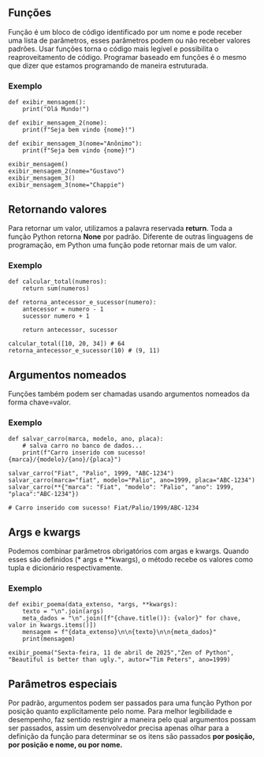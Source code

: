 ## Funções
<p>Função é um bloco de código identificado por um nome e pode receber uma lista de parâmetros, esses parâmetros podem ou não receber valores padrões.
Usar funções torna o código mais legível e possibilita o reaproveitamento de código. Programar baseado em funções é o mesmo que dizer que estamos programando
de maneira estruturada. </p>

### Exemplo
```
def exibir_mensagem():
    print("Olá Mundo!")

def exibir_mensagem_2(nome):
    print(f"Seja bem vindo {nome}!")

def exibir_mensagem_3(nome="Anônimo"):
    print(f"Seja bem vindo {nome}!")

exibir_mensagem()
exibir_mensagem_2(nome="Gustavo")
exibir_mensagem_3()
exibir_mensagem_3(nome="Chappie")
```

## Retornando valores

<p> Para retornar um valor, utilizamos a palavra reservada <b>return</b>. Toda a função Python retorna <b>None</b> por padrão. Diferente de outras linguagens de programação, em Python uma função pode retornar mais de um valor.

### Exemplo
```
def calcular_total(numeros):
    return sum(numeros)

def retorna_antecessor_e_sucessor(numero):
    antecessor = numero - 1
    sucessor numero + 1

    return antecessor, sucessor

calcular_total([10, 20, 34]) # 64
retorna_antecessor_e_sucessor(10) # (9, 11)
```

## Argumentos nomeados

<p> Funções também podem ser chamadas usando argumentos nomeados da forma chave=valor. </p>

### Exemplo

```
def salvar_carro(marca, modelo, ano, placa):
    # salva carro no banco de dados...
    print(f"Carro inserido com sucesso! {marca}/{modelo}/{ano}/{placa}")

salvar_carro("Fiat", "Palio", 1999, "ABC-1234")
salvar_carro(marca="fiat", modelo="Palio", ano=1999, placa="ABC-1234")
salvar_carro(**{"marca": "Fiat", "modelo": "Palio", "ano": 1999, "placa":"ABC-1234"})

# Carro inserido com sucesso! Fiat/Palio/1999/ABC-1234
```

## Args e kwargs

<p> Podemos combinar parâmetros obrigatórios com argas e kwargs. Quando esses são definidos (* args e **kwargs), o método recebe os valores como tupla e dicionário respectivamente. </p>

### Exemplo
```
def exibir_poema(data_extenso, *args, **kwargs):
    texto = "\n".join(args)
    meta_dados = "\n".join([f"{chave.title()}: {valor}" for chave, valor in kwargs.items()])
    mensagem = f"{data_extenso}\n\n{texto}\n\n{meta_dados}"
    print(mensagem)

exibir_poema("Sexta-feira, 11 de abril de 2025","Zen of Python", "Beautiful is better than ugly.", autor="Tim Peters", ano=1999)
```
## Parâmetros especiais
<p>Por padrão, argumentos podem ser passados para uma função Python por posição quanto explicitamente pelo nome. Para melhor legibilidade e desempenho, faz sentido restriginr a maneira pelo qual argumentos possam ser passados, assim um desenvolvedor precisa apenas olhar para a definição da função para determinar se os itens são passados <b>por posição, por posição e nome, ou por nome.</b></p>